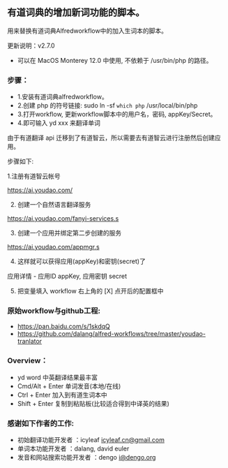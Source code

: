 ## 有道词典的增加新词功能的脚本。
用来替换有道词典Alfredworkflow中的加入生词本的脚本。

更新说明：v2.7.0
* 可以在 MacOS Monterey 12.0 中使用, 不依赖于 /usr/bin/php 的路径。

### 步骤：
*  1.安装有道词典alfredworkflow。
*  2.创建 php 的符号链接: sudo ln -sf `which php` /usr/local/bin/php
*  3.打开workflow, 更新workflow脚本中的用户名，密码, appKey/Secret。
*  4.即可输入 yd xxx 来翻译单词

由于有道翻译 api 迁移到了有道智云，所以需要去有道智云进行注册然后创建应用。

步骤如下:

1.注册有道智云帐号

  https://ai.youdao.com/

2. 创建一个自然语言翻译服务

  https://ai.youdao.com/fanyi-services.s

3. 创建一个应用并绑定第二步创建的服务

  https://ai.youdao.com/appmgr.s

4. 这样就可以获得应用(appKey)和密钥(secret)了

  应用详情 - 应用ID appKey, 应用密钥 secret

5. 把变量填入 workflow 右上角的 [X] 点开后的配置框中

### 原始workflow与github工程:
*  https://pan.baidu.com/s/1skdqQ
*  https://github.com/dalang/alfred-workflows/tree/master/youdao-tranlator


### Overview：
*  yd word         中英翻译结果最丰富
*  Cmd/Alt + Enter 单词发音(本地/在线)
*  Ctrl + Enter 加入到有道生词本中
*  Shift + Enter     复制到粘贴板(比较适合得到中译英的结果)


### 感谢如下作者的工作:
* 初始翻译功能开发者          ：icyleaf  <icyleaf.cn@gmail.com>
* 单词本功能开发者             ：dalang, david euler
* 发音和网站搜索功能开发者 ：dengo  <i@dengo.org>
